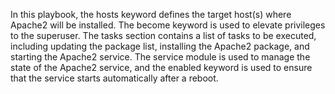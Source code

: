 In this playbook, the hosts keyword defines the target host(s) where Apache2 will be installed. The become keyword is used to elevate privileges to the superuser. The tasks section contains a list of tasks to be executed, including updating the package list, installing the Apache2 package, and starting the Apache2 service. The service module is used to manage the state of the Apache2 service, and the enabled keyword is used to ensure that the service starts automatically after a reboot.
